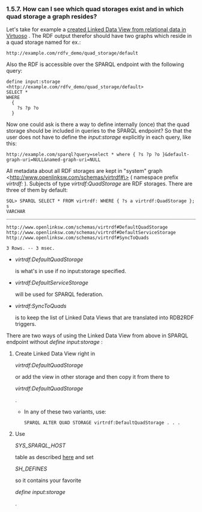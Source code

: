 <div id="virtuosotipsandtricksquadstorageinternally" class="section">

<div class="titlepage">

<div>

<div>

### 1.5.7. How can I see which quad storages exist and in which quad storage a graph resides?

</div>

</div>

</div>

Let's take for example a <a
href="http://virtuoso.openlinksw.com/whitepapers/relational%20rdf%20views%20mapping.html"
class="ulink" target="_top">created Linked Data View from relational
data in Virtuoso</a> . The RDF output therefor should have two graphs
which reside in a quad storage named for ex.:

``` programlisting
http://example.com/rdfv_demo/quad_storage/default
```

Also the RDF is accessible over the SPARQL endpoint with the following
query:

``` programlisting
define input:storage <http://example.com/rdfv_demo/quad_storage/default>
SELECT *
WHERE
  {
    ?s ?p ?o
  }
```

Now one could ask is there a way to define internally (once) that the
quad storage should be included in queries to the SPARQL endpoint? So
that the user does not have to define the
<span class="emphasis">*input:storage*</span> explicitly in each query,
like this:

``` programlisting
http://example.com/sparql?query=select * where { ?s ?p ?o }&default-graph-uri=NULL&named-graph-uri=NULL
```

All metadata about all RDF storages are kept in "system" graph
\<http://www.openlinksw.com/schemas/virtrdf#\> ( namespace prefix
<span class="emphasis">*virtrdf:*</span> ). Subjects of type
<span class="emphasis">*virtrdf:QuadStorage*</span> are RDF storages.
There are three of them by default:

``` programlisting
SQL> SPARQL SELECT * FROM virtrdf: WHERE { ?s a virtrdf:QuadStorage };
s
VARCHAR
_______________________________________________________________________________

http://www.openlinksw.com/schemas/virtrdf#DefaultQuadStorage
http://www.openlinksw.com/schemas/virtrdf#DefaultServiceStorage
http://www.openlinksw.com/schemas/virtrdf#SyncToQuads

3 Rows. -- 3 msec.
```

<div class="itemizedlist">

- <span class="emphasis">*virtrdf:DefaultQuadStorage*</span>

  is what's in use if no input:storage specified.

- <span class="emphasis">*virtrdf:DefaultServiceStorage*</span>

  will be used for SPARQL federation.

- <span class="emphasis">*virtrdf:SyncToQuads*</span>

  is to keep the list of Linked Data Views that are translated into
  RDB2RDF triggers.

</div>

There are two ways of using the Linked Data View from above in SPARQL
endpoint without <span class="emphasis">*define input:storage*</span> :

<div class="orderedlist">

1.  Create Linked Data View right in

    <span class="emphasis">*virtrdf:DefaultQuadStorage*</span>

    or add the view in other storage and then copy it from there to

    <span class="emphasis">*virtrdf:DefaultQuadStorage*</span>

    .

    <div class="itemizedlist">

    - In any of these two variants, use:

      ``` programlisting
      SPARQL ALTER QUAD STORAGE virtrdf:DefaultQuadStorage . . .
      ```

    </div>

2.  Use

    <span class="emphasis">*SYS_SPARQL_HOST*</span>

    table as described <a href="rdfdefaultgraph.html" class="link"
    title="16.2.8. Default and Named Graphs">here</a> and set

    <span class="emphasis">*SH_DEFINES*</span>

    so it contains your favorite

    <span class="emphasis">*define input:storage*</span>

    .

</div>

</div>
